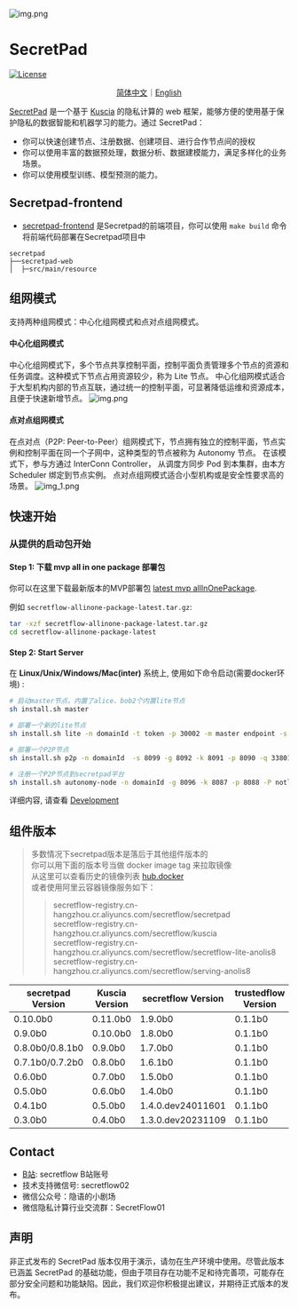 ![img.png](./docs/imgs/logo.png)

# SecretPad

[![License](https://img.shields.io/badge/license-Apache%202-4EB1BA.svg)](https://www.apache.org/licenses/LICENSE-2.0.html)
<p align="center">
<a href="./README.zh-CN.md">简体中文</a>｜<a href="./README.md">English</a>
</p>

[SecretPad](https://www.secretflow.org.cn/zh-CN/docs/secretpad/)
是一个基于 [Kuscia](https://www.secretflow.org.cn/zh-CN/docs/kuscia) 的隐私计算的 web 框架，能够方便的使用基于保护隐私的数据智能和机器学习的能力。通过
SecretPad：

* 你可以快速创建节点、注册数据、创建项目、进行合作节点间的授权
* 你可以使用丰富的数据预处理，数据分析、数据建模能力，满足多样化的业务场景。
* 你可以使用模型训练、模型预测的能力。

## Secretpad-frontend

* [secretpad-frontend](https://github.com/secretflow/secretpad-frontend)
  是Secretpad的前端项目，你可以使用 ```make build``` 命令将前端代码部署在Secretpad项目中

```text
secretpad
├──secretpad-web
│  ├─src/main/resource
```

## 组网模式

支持两种组网模式：中心化组网模式和点对点组网模式。

#### 中心化组网模式

中心化组网模式下，多个节点共享控制平面，控制平面负责管理多个节点的资源和任务调度。这种模式下节点占用资源较少，称为 Lite 节点。
中心化组网模式适合于大型机构内部的节点互联，通过统一的控制平面，可显著降低运维和资源成本，且便于快速新增节点。
![img.png](./docs/imgs/master.png)

#### 点对点组网模式

在点对点（P2P: Peer-to-Peer）组网模式下，节点拥有独立的控制平面，节点实例和控制平面在同一个子网中，这种类型的节点被称为
Autonomy 节点。 在该模式下，参与方通过 InterConn Controller， 从调度方同步 Pod 到本集群，由本方 Scheduler 绑定到节点实例。
点对点组网模式适合小型机构或是安全性要求高的场景。
![img_1.png](./docs/imgs/p2p.png)

## 快速开始

### 从提供的启动包开始

#### Step 1: 下载 mvp all in one package 部署包

你可以在这里下载最新版本的MVP部署包 [latest mvp allInOnePackage](https://www.secretflow.org.cn/zh-CN/deployment).

例如 `secretflow-allinone-package-latest.tar.gz`:

```sh
tar -xzf secretflow-allinone-package-latest.tar.gz
cd secretflow-allinone-package-latest
```

#### Step 2: Start Server

在 **Linux/Unix/Windows/Mac(inter)** 系统上, 使用如下命令启动(需要docker环境) :

```sh
# 启动master节点，内置了alice、bob2个内置lite节点
sh install.sh master
```

```sh
# 部署一个新的lite节点
sh install.sh lite -n domainId -t token -p 30002 -m master endpoint -s 8089 -k 40812 -g 40813 -q 23801
```

```sh
# 部署一个P2P节点
sh install.sh p2p -n domainId  -s 8099 -g 8092 -k 8091 -p 8090 -q 33801
```

```sh
# 注册一个P2P节点到secretpad平台
sh install.sh autonomy-node -n domainId -g 8096 -k 8087 -p 8088 -P notls -q 13805 -m 'http://secretpad:port' -t "token for node register on pad"  -x 13086
```

详细内容, 请查看 [Development](./docs/deployment_experience/v0.6.0b0/deploy_secretpad.md)

## 组件版本

> 多数情况下secretpad版本是落后于其他组件版本的<br>
> 你可以用下面的版本号当做 docker image tag 来拉取镜像<br>
> 从这里可以查看历史的镜像列表 [hub.docker](https://hub.docker.com/r/secretflow/secretflow-lite-anolis8/tags)<br>
> 或者使用阿里云容器镜像服务如下： <br>
> > secretflow-registry.cn-hangzhou.cr.aliyuncs.com/secretflow/secretpad<br>
> > secretflow-registry.cn-hangzhou.cr.aliyuncs.com/secretflow/kuscia<br>
> > secretflow-registry.cn-hangzhou.cr.aliyuncs.com/secretflow/secretflow-lite-anolis8<br>
> > secretflow-registry.cn-hangzhou.cr.aliyuncs.com/secretflow/serving-anolis8<br>

| secretpad Version | Kuscia Version | secretflow Version | trustedflow Version | serving Version | dataproxy Version |
|-------------------|----------------|--------------------|---------------------|-----------------|-------------------|
| 0.10.0b0          | 0.11.0b0       | 1.9.0b0            | 0.1.1b0             | 0.6.0b0         | 0.1.0b1           |
| 0.9.0b0           | 0.10.0b0       | 1.8.0b0            | 0.1.1b0             | 0.5.0b0         |                   |
| 0.8.0b0/0.8.1b0   | 0.9.0b0        | 1.7.0b0            | 0.1.1b0             | 0.4.0b0         |                   |
| 0.7.1b0/0.7.2b0   | 0.8.0b0        | 1.6.1b0            | 0.1.1b0             | 0.3.1b0         |                   |
| 0.6.0b0           | 0.7.0b0        | 1.5.0b0            | 0.1.1b0             | 0.2.1b0         |                   |
| 0.5.0b0           | 0.6.0b0        | 1.4.0b0            | 0.1.1b0             | 0.2.0b0         |                   |
| 0.4.1b0           | 0.5.0b0        | 1.4.0.dev24011601  | 0.1.1b0             |                 |                   |
| 0.3.0b0           | 0.4.0b0        | 1.3.0.dev20231109  | 0.1.1b0             |                 |                   |


## Contact

* [B站](https://space.bilibili.com/2073575923): secretflow B站账号
* 技术支持微信号: secretflow02
* 微信公众号：隐语的小剧场
* 微信隐私计算行业交流群：SecretFlow01

## 声明

非正式发布的 SecretPad 版本仅用于演示，请勿在生产环境中使用。尽管此版本已涵盖 SecretPad
的基础功能，但由于项目存在功能不足和待完善项，可能存在部分安全问题和功能缺陷。因此，我们欢迎你积极提出建议，并期待正式版本的发布。